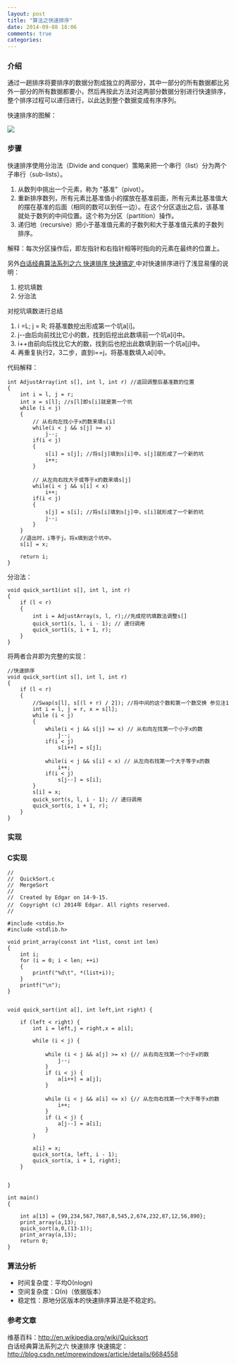 ```yaml
---
layout: post
title: "算法之快速排序"
date: 2014-09-08 18:06
comments: true
categories: 
---  
```

### 介绍
通过一趟排序将要排序的数据分割成独立的两部分，其中一部分的所有数据都比另外一部分的所有数据都要小，然后再按此方法对这两部分数据分别进行快速排序，整个排序过程可以递归进行，以此达到整个数据变成有序序列。<!--more-->   

快速排序的图解：  

![](/images/quicksort/1.png )

### 步骤  
快速排序使用分治法（Divide and conquer）策略来把一个串行（list）分为两个子串行（sub-lists）。   

1. 从数列中挑出一个元素，称为 "基准"（pivot）。   
2. 重新排序数列，所有元素比基准值小的摆放在基准前面，所有元素比基准值大的摆在基准的后面（相同的数可以到任一边）。在这个分区退出之后，该基准就处于数列的中间位置。这个称为分区（partition）操作。   
3. 递归地（recursive）把小于基准值元素的子数列和大于基准值元素的子数列排序。  

解释：每次分区操作后，即左指针和右指针相等时指向的元素在最终的位置上。   

另外[白话经典算法系列之六 快速排序 快速搞定 ](http://blog.csdn.net/morewindows/article/details/6684558)中对快速排序进行了浅显易懂的说明：  

1. 挖坑填数
2. 分治法

对挖坑填数进行总结   

1. i =L; j = R; 将基准数挖出形成第一个坑a[i]。   
2. j--由后向前找比它小的数，找到后挖出此数填前一个坑a[i]中。      
3. i++由前向后找比它大的数，找到后也挖出此数填到前一个坑a[j]中。   
4. 再重复执行2，3二步，直到i==j，将基准数填入a[i]中。  

代码解释：   

```objc
int AdjustArray(int s[], int l, int r) //返回调整后基准数的位置
{
	int i = l, j = r;
	int x = s[l]; //s[l]即s[i]就是第一个坑
	while (i < j)
	{
		// 从右向左找小于x的数来填s[i]
		while(i < j && s[j] >= x) 
			j--;  
		if(i < j) 
		{
			s[i] = s[j]; //将s[j]填到s[i]中，s[j]就形成了一个新的坑
			i++;
		}

		// 从左向右找大于或等于x的数来填s[j]
		while(i < j && s[i] < x)
			i++;  
		if(i < j) 
		{
			s[j] = s[i]; //将s[i]填到s[j]中，s[i]就形成了一个新的坑
			j--;
		}
	}
	//退出时，i等于j。将x填到这个坑中。
	s[i] = x;

	return i;
}
```  

分治法：   

```objc
void quick_sort1(int s[], int l, int r)
{
	if (l < r)
    {
		int i = AdjustArray(s, l, r);//先成挖坑填数法调整s[]
		quick_sort1(s, l, i - 1); // 递归调用 
		quick_sort1(s, i + 1, r);
	}
}
```  

将两者合并即为完整的实现：   

```objc
//快速排序
void quick_sort(int s[], int l, int r)
{
    if (l < r)
    {
		//Swap(s[l], s[(l + r) / 2]); //将中间的这个数和第一个数交换 参见注1
        int i = l, j = r, x = s[l];
        while (i < j)
        {
            while(i < j && s[j] >= x) // 从右向左找第一个小于x的数
				j--;  
            if(i < j) 
				s[i++] = s[j];
			
            while(i < j && s[i] < x) // 从左向右找第一个大于等于x的数
				i++;  
            if(i < j) 
				s[j--] = s[i];
        }
        s[i] = x;
        quick_sort(s, l, i - 1); // 递归调用 
        quick_sort(s, i + 1, r);
    }
}
```
### 实现
### C实现

```objc
//
//  QuickSort.c
//  MergeSort
//
//  Created by Edgar on 14-9-15.
//  Copyright (c) 2014年 Edgar. All rights reserved.
//

#include <stdio.h>
#include <stdlib.h>

void print_array(const int *list, const int len)
{
    int i;
    for (i = 0; i < len; ++i)
    {
        printf("%d\t", *(list+i));
    }
    printf("\n");
}


void quick_sort(int a[], int left,int right) {
    
    if (left < right) {
        int i = left,j = right,x = a[i];
        
        while (i < j) {
            
            while (i < j && a[j] >= x) {// 从右向左找第一个小于x的数
                j--;
            }
            if (i < j) {
                a[i++] = a[j];
            }
            
            while (i < j && a[i] <= x) {// 从左向右找第一个大于等于x的数
                i++;
            }
            if (i < j) {
                a[j--] = a[i];
            }
        }
        
        a[i] = x;
        quick_sort(a, left, i - 1);
        quick_sort(a, i + 1, right);
    }
    
    
}

int main()
{
    
    int a[13] = {99,234,567,7687,8,545,2,674,232,87,12,56,890};
    print_array(a,13);
    quick_sort(a,0,(13-1));
    print_array(a,13);
    return 0;
}
```
### 算法分析    

* 时间复杂度：平均Ο(nlogn)    
* 空间复杂度：Ω(n)（依据版本）   
* 稳定性：原地分区版本的快速排序算法是不稳定的。  

### 参考文章   
维基百科：http://en.wikipedia.org/wiki/Quicksort     
白话经典算法系列之六 快速排序 快速搞定：http://blog.csdn.net/morewindows/article/details/6684558